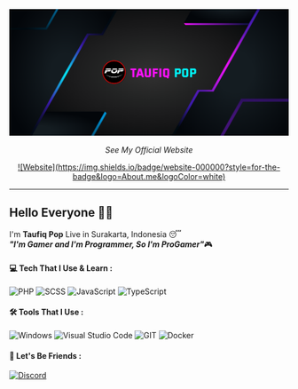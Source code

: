 <img src="./profile.png">

<center>
  <p>
    <i>
      See My Official Website
    </i>
  </p>
  <a href="https://taufiqpop99.github.io">![Website](https://img.shields.io/badge/website-000000?style=for-the-badge&logo=About.me&logoColor=white)</a>
</center>

---

## Hello Everyone 👋😁

I'm **Taufiq Pop**
Live in Surakarta, Indonesia 😴<br>
_**"I'm Gamer and I'm Programmer, So I'm ProGamer"**_🎮

#### 💻 Tech That I Use & Learn :
![PHP](https://img.shields.io/badge/php-%231F1F1F.svg?style=for-the-badge&logo=php)
![SCSS](https://img.shields.io/badge/sass-%231F1F1F.svg?style=for-the-badge&logo=sass)
![JavaScript](https://img.shields.io/badge/javascript-%231F1F1F.svg?style=for-the-badge&logo=javascript)
![TypeScript](https://img.shields.io/badge/typescript-%230175C2.svg?style=for-the-badge&logo=typescript&logoColor=white)

#### 🛠 Tools That I Use :
![Windows](https://img.shields.io/badge/Windows-%230175C2.svg?style=for-the-badge&logo=windows)
![Visual Studio Code](https://img.shields.io/badge/Visual%20Studio%20Code-%230175C2.svg?style=for-the-badge&logo=visual-studio-code)
![GIT](https://img.shields.io/badge/GIT-%230175C2.svg?style=for-the-badge&color=white&logo=git)
![Docker](https://img.shields.io/badge/Docker-%230175C2.svg?style=for-the-badge&logo=docker&logoColor=white)

#### 🤩 Let's Be Friends :
<a href="https://discord.gg/CKXCwBZr72">![Discord](https://img.shields.io/badge/Discord-7289DA?style=for-the-badge&logo=discord&logoColor=white)</a>